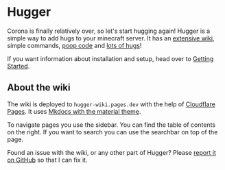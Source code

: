 # Hugger

Corona is finally relatively over, so let's start hugging again!
Hugger is a simple way to add hugs to your minecraft server. It has an [extensive wiki](https://hugger-wiki.pages.dev), simple commands, [poop code](https://github.com/Er3/Hugger) and [lots of hugs](https://hugger-wiki.pages.dev/assets/icon.png)!

If you want information about installation and setup, head over to [Getting Started](/Getting_Started).

## About the wiki

The wiki is deployed to `hugger-wiki.pages.dev` with the help of [Cloudflare Pages](https://pages.cloudflare.com/).
It uses [Mkdocs with the material theme](https://squidfunk.github.io/mkdocs-material/).

To navigate pages you use the sidebar. You can find the table of contents on the right.
If you want to search you can use the searchbar on top of the page.

Found an issue with the wiki, or any other part of Hugger? Please [report it on GitHub](https://github.com/Erb3/Hugger/issues) so that I can fix it.